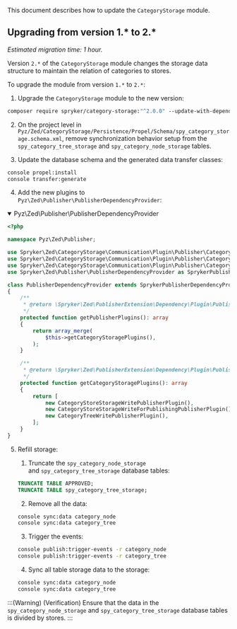 This document describes how to update the `CategoryStorage` module.

## Upgrading from version 1.* to 2.*

_Estimated migration time: 1 hour._ 

Version `2.*` of the `CategoryStorage` module changes the storage data structure to maintain the relation of categories to stores.

To upgrade the module from version `1.*` to `2.*`:

1.  Upgrade the `CategoryStorage` module to the new version:
```bash
composer require spryker/category-storage:"^2.0.0" --update-with-dependencies
```

2.  On the project level in `Pyz/Zed/CategoryStorage/Persistence/Propel/Schema/spy_category_storage.schema.xml`, remove synchronization behavior setup from the `spy_category_tree_storage` and `spy_category_node_storage` tables.

3.  Update the database schema and the generated data transfer classes:
```bash
console propel:install
console transfer:generate
```

4.  Add the new plugins to `Pyz\Zed\Publisher\PublisherDependencyProvider`:

<details open>
    <summary>Pyz\Zed\Publisher\PublisherDependencyProvider</summary>
    
```php
<?php

namespace Pyz\Zed\Publisher;

use Spryker\Zed\CategoryStorage\Communication\Plugin\Publisher\CategoryStore\CategoryStoreWriteForPublishingPublisherPlugin as CategoryStoreStorageWriteForPublishingPublisherPlugin;
use Spryker\Zed\CategoryStorage\Communication\Plugin\Publisher\CategoryStore\CategoryStoreWritePublisherPlugin as CategoryStoreStorageWritePublisherPlugin;
use Spryker\Zed\CategoryStorage\Communication\Plugin\Publisher\CategoryTree\CategoryTreeWritePublisherPlugin;
use Spryker\Zed\Publisher\PublisherDependencyProvider as SprykerPublisherDependencyProvider;

class PublisherDependencyProvider extends SprykerPublisherDependencyProvider
{
    /**
     * @return \Spryker\Zed\PublisherExtension\Dependency\Plugin\PublisherPluginInterface[]
     */
    protected function getPublisherPlugins(): array
    {
        return array_merge(
            $this->getCategoryStoragePlugins(),
        );
    }

    /**
     * @return \Spryker\Zed\PublisherExtension\Dependency\Plugin\PublisherPluginInterface[]
     */
    protected function getCategoryStoragePlugins(): array
    {
        return [
            new CategoryStoreStorageWritePublisherPlugin(),
            new CategoryStoreStorageWriteForPublishingPublisherPlugin(),
            new CategoryTreeWritePublisherPlugin(),
        ];
    }
}
```

</details>

5.  Refill storage:

    1.  Truncate the `spy_category_node_storage` and `spy_category_tree_storage` database tables:
    ```sql    
    TRUNCATE TABLE APPROVED;
    TRUNCATE TABLE spy_category_tree_storage;
    ```

    2.  Remove all the data:
    ```bash
    console sync:data category_node
    console sync:data category_tree
    ```
    
    3.  Trigger the events:
    ```bash
    console publish:trigger-events -r category_node
    console publish:trigger-events -r category_tree
    ```
    4.  Sync all table storage data to the storage:
    ```bash
    console sync:data category_node
    console sync:data category_tree
    ```
:::(Warning) (Verification)
Ensure that the data in the `spy_category_node_storage` and `spy_category_tree_storage` database tables is divided by stores.
:::


